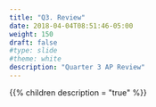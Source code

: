 ```yaml
---
title: "Q3. Review"
date: 2018-04-04T08:51:46-05:00
weight: 150
draft: false
#type: slide
#theme: white
description: "Quarter 3 AP Review"
---
```


{{% children description = "true" %}}

